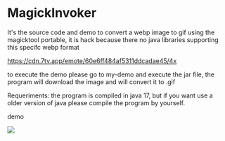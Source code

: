 # MagickInvoker

It's the source code and demo to convert a webp image to gif using the magicktool portable, it is hack because there no java libraries supporting this specifc webp format

https://cdn.7tv.app/emote/60e6ff484af5311ddcadae45/4x


to execute the demo please go to my-demo and execute the jar file, the program will download the image and will convert it to .gif


Requeriments: the program is compiled in java 17, but if you want use a older version of java please compile the program by yourself.


demo 


![](https://s4.gifyu.com/images/Animation.gif)

